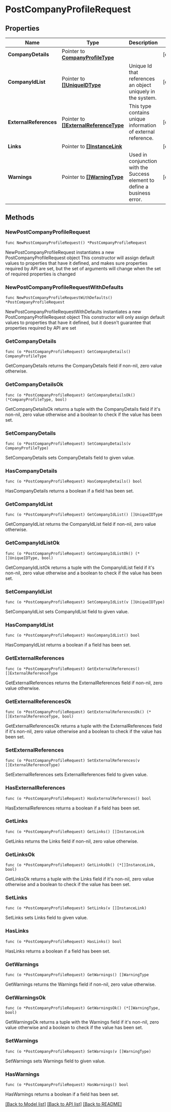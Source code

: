 # PostCompanyProfileRequest

## Properties

Name | Type | Description | Notes
------------ | ------------- | ------------- | -------------
**CompanyDetails** | Pointer to [**CompanyProfileType**](CompanyProfileType.md) |  | [optional] 
**CompanyIdList** | Pointer to [**[]UniqueIDType**](UniqueIDType.md) | Unique Id that references an object uniquely in the system. | [optional] 
**ExternalReferences** | Pointer to [**[]ExternalReferenceType**](ExternalReferenceType.md) | This type contains unique information of external reference. | [optional] 
**Links** | Pointer to [**[]InstanceLink**](InstanceLink.md) |  | [optional] 
**Warnings** | Pointer to [**[]WarningType**](WarningType.md) | Used in conjunction with the Success element to define a business error. | [optional] 

## Methods

### NewPostCompanyProfileRequest

`func NewPostCompanyProfileRequest() *PostCompanyProfileRequest`

NewPostCompanyProfileRequest instantiates a new PostCompanyProfileRequest object
This constructor will assign default values to properties that have it defined,
and makes sure properties required by API are set, but the set of arguments
will change when the set of required properties is changed

### NewPostCompanyProfileRequestWithDefaults

`func NewPostCompanyProfileRequestWithDefaults() *PostCompanyProfileRequest`

NewPostCompanyProfileRequestWithDefaults instantiates a new PostCompanyProfileRequest object
This constructor will only assign default values to properties that have it defined,
but it doesn't guarantee that properties required by API are set

### GetCompanyDetails

`func (o *PostCompanyProfileRequest) GetCompanyDetails() CompanyProfileType`

GetCompanyDetails returns the CompanyDetails field if non-nil, zero value otherwise.

### GetCompanyDetailsOk

`func (o *PostCompanyProfileRequest) GetCompanyDetailsOk() (*CompanyProfileType, bool)`

GetCompanyDetailsOk returns a tuple with the CompanyDetails field if it's non-nil, zero value otherwise
and a boolean to check if the value has been set.

### SetCompanyDetails

`func (o *PostCompanyProfileRequest) SetCompanyDetails(v CompanyProfileType)`

SetCompanyDetails sets CompanyDetails field to given value.

### HasCompanyDetails

`func (o *PostCompanyProfileRequest) HasCompanyDetails() bool`

HasCompanyDetails returns a boolean if a field has been set.

### GetCompanyIdList

`func (o *PostCompanyProfileRequest) GetCompanyIdList() []UniqueIDType`

GetCompanyIdList returns the CompanyIdList field if non-nil, zero value otherwise.

### GetCompanyIdListOk

`func (o *PostCompanyProfileRequest) GetCompanyIdListOk() (*[]UniqueIDType, bool)`

GetCompanyIdListOk returns a tuple with the CompanyIdList field if it's non-nil, zero value otherwise
and a boolean to check if the value has been set.

### SetCompanyIdList

`func (o *PostCompanyProfileRequest) SetCompanyIdList(v []UniqueIDType)`

SetCompanyIdList sets CompanyIdList field to given value.

### HasCompanyIdList

`func (o *PostCompanyProfileRequest) HasCompanyIdList() bool`

HasCompanyIdList returns a boolean if a field has been set.

### GetExternalReferences

`func (o *PostCompanyProfileRequest) GetExternalReferences() []ExternalReferenceType`

GetExternalReferences returns the ExternalReferences field if non-nil, zero value otherwise.

### GetExternalReferencesOk

`func (o *PostCompanyProfileRequest) GetExternalReferencesOk() (*[]ExternalReferenceType, bool)`

GetExternalReferencesOk returns a tuple with the ExternalReferences field if it's non-nil, zero value otherwise
and a boolean to check if the value has been set.

### SetExternalReferences

`func (o *PostCompanyProfileRequest) SetExternalReferences(v []ExternalReferenceType)`

SetExternalReferences sets ExternalReferences field to given value.

### HasExternalReferences

`func (o *PostCompanyProfileRequest) HasExternalReferences() bool`

HasExternalReferences returns a boolean if a field has been set.

### GetLinks

`func (o *PostCompanyProfileRequest) GetLinks() []InstanceLink`

GetLinks returns the Links field if non-nil, zero value otherwise.

### GetLinksOk

`func (o *PostCompanyProfileRequest) GetLinksOk() (*[]InstanceLink, bool)`

GetLinksOk returns a tuple with the Links field if it's non-nil, zero value otherwise
and a boolean to check if the value has been set.

### SetLinks

`func (o *PostCompanyProfileRequest) SetLinks(v []InstanceLink)`

SetLinks sets Links field to given value.

### HasLinks

`func (o *PostCompanyProfileRequest) HasLinks() bool`

HasLinks returns a boolean if a field has been set.

### GetWarnings

`func (o *PostCompanyProfileRequest) GetWarnings() []WarningType`

GetWarnings returns the Warnings field if non-nil, zero value otherwise.

### GetWarningsOk

`func (o *PostCompanyProfileRequest) GetWarningsOk() (*[]WarningType, bool)`

GetWarningsOk returns a tuple with the Warnings field if it's non-nil, zero value otherwise
and a boolean to check if the value has been set.

### SetWarnings

`func (o *PostCompanyProfileRequest) SetWarnings(v []WarningType)`

SetWarnings sets Warnings field to given value.

### HasWarnings

`func (o *PostCompanyProfileRequest) HasWarnings() bool`

HasWarnings returns a boolean if a field has been set.


[[Back to Model list]](../README.md#documentation-for-models) [[Back to API list]](../README.md#documentation-for-api-endpoints) [[Back to README]](../README.md)


